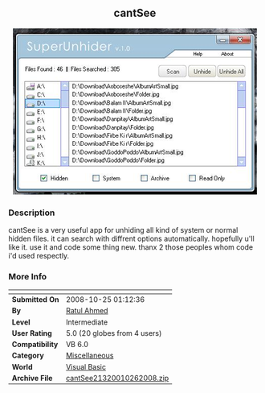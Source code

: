 ﻿<div align="center">

## cantSee

<img src="PIC200810241419202552.JPG">
</div>

### Description

cantSee is a very useful app for unhiding all kind of system or normal hidden files. it can search with diffrent options automatically. hopefully u'll like it. use it and code some thing new. thanx 2 those peoples whom code i'd used respectly.
 
### More Info
 


<span>             |<span>
---                |---
**Submitted On**   |2008-10-25 01:12:36
**By**             |[Ratul Ahmed](https://github.com/Planet-Source-Code/PSCIndex/blob/master/ByAuthor/ratul-ahmed.md)
**Level**          |Intermediate
**User Rating**    |5.0 (20 globes from 4 users)
**Compatibility**  |VB 6\.0
**Category**       |[Miscellaneous](https://github.com/Planet-Source-Code/PSCIndex/blob/master/ByCategory/miscellaneous__1-1.md)
**World**          |[Visual Basic](https://github.com/Planet-Source-Code/PSCIndex/blob/master/ByWorld/visual-basic.md)
**Archive File**   |[cantSee21320010262008\.zip](https://github.com/Planet-Source-Code/ratul-ahmed-cantsee__1-71289/archive/master.zip)








